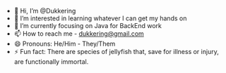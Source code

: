 - 👋 Hi, I’m @Dukkering
- 👀 I’m interested in learning whatever I can get my hands on
- 🌱 I’m currently focusing on Java for BackEnd work
- 📫 How to reach me - dukkering@gmail.com
- 😄 Pronouns: He/Him - They/Them
- ⚡ Fun fact: There are species of jellyfish that, save for illness or injury, are functionally immortal.

<!---
Dukkering/Dukkering is a ✨ special ✨ repository because its `README.md` (this file) appears on your GitHub profile.
You can click the Preview link to take a look at your changes.
--->
